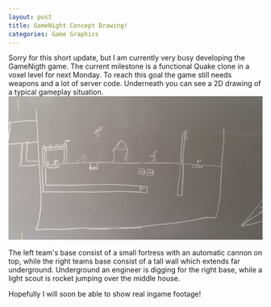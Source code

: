```yaml
---
layout: post
title: GameNight Concept Drawing!
categories: Game Graphics
---
```



Sorry for this short update, but I am currently very busy developing the GameNigth game.
The current milestone is a functional Quake clone in a voxel level for next Monday.
To reach this goal the game still needs weapons and a lot of server code.
Underneath you can see a 2D drawing of a typical gameplay situation. ![GameNight Concept Drawing](/img/GameNightBlackBoard.jpg "GameNight Concept Drawing")

The left team's base consist of a small fortress with an automatic cannon on top, while the right teams base consist of a tall wall which extends far underground.
Underground an engineer is digging for the right base, while a light scout is rocket jumping over the middle house.

Hopefully I will soon be able to show real ingame footage!
